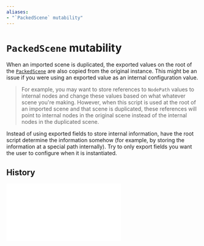 ```yaml
---
aliases:
- "`PackedScene` mutability"
---
```


# `PackedScene` mutability

When an imported scene is duplicated, the exported values on the root of the [`PackedScene`](godot-packed-scene.md) are also copied from the original instance. This might be an issue if you were using an exported value as an internal configuration value.

> For example, you may want to store references to `NodePath` values to internal nodes and change these values based on what whatever scene you're making. However, when this script is used at the root of an imported scene and that scene is duplicated, these references will point to internal nodes in the original scene instead of the internal nodes in the duplicated scene.

Instead of using exported fields to store internal information, have the root script determine the information somehow (for example, by storing the information at a special path internally). Try to only export fields you want the user to configure when it is instantiated.

## History

![20240604_191544](../entries/20240604_191544.md)
